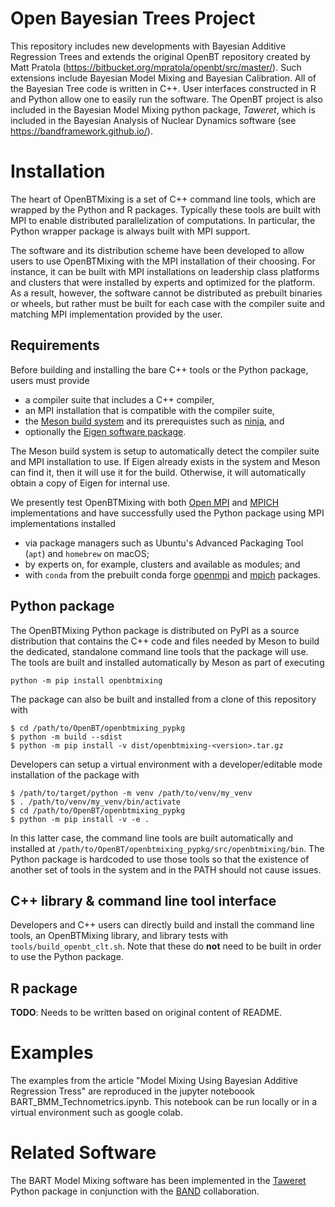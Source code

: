 # Open Bayesian Trees Project
This repository includes new developments with Bayesian Additive Regression Trees and extends the original OpenBT repository created by Matt Pratola (https://bitbucket.org/mpratola/openbt/src/master/).
Such extensions include Bayesian Model Mixing and Bayesian Calibration. 
All of the Bayesian Tree code is written in C++. User interfaces constructed in R and Python allow one to easily run the software. The OpenBT project is also included in the Bayesian Model Mixing python package, *Taweret*, which is included in the Bayesian Analysis of Nuclear Dynamics software (see https://bandframework.github.io/). 


# Installation
The heart of OpenBTMixing is a set of C++ command line tools, which are wrapped
by the Python and R packages.  Typically these tools are built with MPI to
enable distributed parallelization of computations.  In particular, the Python
wrapper package is always built with MPI support.

The software and its distribution scheme have been developed to allow users to
use OpenBTMixing with the MPI installation of their choosing.  For instance, it
can be built with MPI installations on leadership class platforms and
clusters that were installed by experts and optimized for the platform.  As a
result, however, the software cannot be distributed as prebuilt binaries or
wheels, but rather must be built for each case with the compiler suite and
matching MPI implementation provided by the user.

## Requirements
Before building and installing the bare C++ tools or the Python package, users
must provide
* a compiler suite that includes a C++ compiler,
* an MPI installation that is compatible with the compiler suite,
* the [Meson build system](https://mesonbuild.com) and its prerequistes such as
  [ninja](https://ninja-build.org), and
* optionally the [Eigen software package](https://gitlab.com/libeigen/eigen).

The Meson build system is setup to automatically detect the compiler suite and
MPI installation to use.  If Eigen already exists in the system and Meson can
find it, then it will use it for the build.  Otherwise, it will automatically
obtain a copy of Eigen for internal use.

We presently test OpenBTMixing with both [Open MPI](https://www.open-mpi.org)
and [MPICH](https://www.mpich.org) implementations and have successfully used
the Python package using MPI implementations installed
* via package managers such as Ubuntu's Advanced Packaging Tool (`apt`) and
  `homebrew` on macOS;
* by experts on, for example, clusters and available as modules; and
* with `conda` from the prebuilt conda forge
  [openmpi](https://anaconda.org/conda-forge/openmpi) and 
  [mpich](https://anaconda.org/conda-forge/mpich) packages.

## Python package
The OpenBTMixing Python package is distributed on PyPI as a source distribution
that contains the C++ code and files needed by Meson to build the dedicated,
standalone command line tools that the package will use.  The tools are built
and installed automatically by Meson as part of executing
```
python -m pip install openbtmixing
```
The package can also be built and installed from a clone of this repository with
```
$ cd /path/to/OpenBT/openbtmixing_pypkg
$ python -m build --sdist
$ python -m pip install -v dist/openbtmixing-<version>.tar.gz
```

Developers can setup a virtual environment with a developer/editable mode
installation of the package with
```
$ /path/to/target/python -m venv /path/to/venv/my_venv
$ . /path/to/venv/my_venv/bin/activate
$ cd /path/to/OpenBT/openbtmixing_pypkg
$ python -m pip install -v -e .
```
In this latter case, the command line tools are built automatically and
installed at `/path/to/OpenBT/openbtmixing_pypkg/src/openbtmixing/bin`.  The
Python package is hardcoded to use those tools so that the existence of another
set of tools in the system and in the PATH should not cause issues.

## C++ library & command line tool interface
Developers and C++ users can directly build and install the command line tools,
an OpenBTMixing library, and library tests with `tools/build_openbt_clt.sh`.
Note that these do **not** need to be built in order to use the Python package.

## R package
**TODO**: Needs to be written based on original content of README.

# Examples

The examples from the article "Model Mixing Using Bayesian Additive Regression Tress" are reproduced in the jupyter noteboook BART_BMM_Technometrics.ipynb. This notebook can be run locally or in a virtual environment such as google colab.


# Related Software

The BART Model Mixing software has been implemented in the [Taweret](https://github.com/TaweretOrg/Taweret/tree/main) Python package in conjunction with the [BAND](https://bandframework.github.io/) collaboration.

